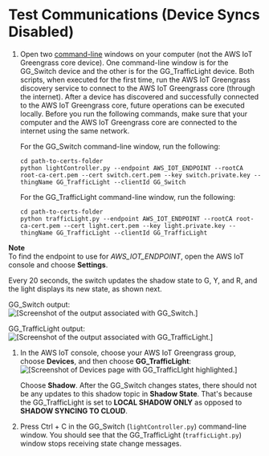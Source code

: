 # Test Communications \(Device Syncs Disabled\)<a name="comms-disabled"></a>

1. <a name="repeated-step"></a>Open two [command\-line](https://en.wikipedia.org/wiki/Command-line_interface) windows on your computer \(not the AWS IoT Greengrass core device\)\. One command\-line window is for the GG\_Switch device and the other is for the GG\_TrafficLight device\. Both scripts, when executed for the first time, run the AWS IoT Greengrass discovery service to connect to the AWS IoT Greengrass core \(through the internet\)\. After a device has discovered and successfully connected to the AWS IoT Greengrass core, future operations can be executed locally\. Before you run the following commands, make sure that your computer and the AWS IoT Greengrass core are connected to the internet using the same network\.

   For the GG\_Switch command\-line window, run the following:

   ```
   cd path-to-certs-folder
   python lightController.py --endpoint AWS_IOT_ENDPOINT --rootCA root-ca-cert.pem --cert switch.cert.pem --key switch.private.key --thingName GG_TrafficLight --clientId GG_Switch
   ```

   For the GG\_TrafficLight command\-line window, run the following:

   ```
   cd path-to-certs-folder
   python trafficLight.py --endpoint AWS_IOT_ENDPOINT --rootCA root-ca-cert.pem --cert light.cert.pem --key light.private.key --thingName GG_TrafficLight --clientId GG_TrafficLight
   ```
**Note**  
To find the endpoint to use for *AWS\_IOT\_ENDPOINT*, open the AWS IoT console and choose **Settings**\.

   Every 20 seconds, the switch updates the shadow state to G, Y, and R, and the light displays its new state, as shown next\.

   GG\_Switch output:  
![\[Screenshot of the output associated with GG_Switch.\]](http://docs.aws.amazon.com/greengrass/latest/developerguide/images/gg-get-started-083.png)

   GG\_TrafficLight output:  
![\[Screenshot of the output associated with GG_TrafficLight.\]](http://docs.aws.amazon.com/greengrass/latest/developerguide/images/gg-get-started-084.png)

1. In the AWS IoT console, choose your AWS IoT Greengrass group, choose **Devices**, and then choose **GG\_TrafficLight**:  
![\[Screenshot of Devices page with GG_TrafficLIght highlighted.\]](http://docs.aws.amazon.com/greengrass/latest/developerguide/images/gg-get-started-085.png)

   Choose **Shadow**\. After the GG\_Switch changes states, there should not be any updates to this shadow topic in **Shadow State**\. That's because the GG\_TrafficLight is set to **LOCAL SHADOW ONLY** as opposed to **SHADOW SYNCING TO CLOUD**\.

1. Press Ctrl \+ C in the GG\_Switch \(`lightController.py`\) command\-line window\. You should see that the GG\_TrafficLight \(`trafficLight.py`\) window stops receiving state change messages\.